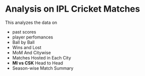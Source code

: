 # Analysis on IPL Cricket Matches
This analyzes the data on 
 * past scores
 * player perfomances
 * Ball by Ball 
 * Wins and Lost 
 * MoM And Citywise 
 * Matches Hosted in Each City
 * **MI vs CSK** Head to Head
 * Season-wise Match Summary

